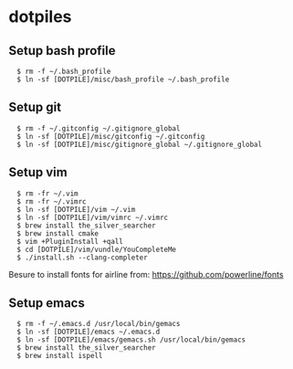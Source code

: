 # dotpiles

## Setup bash profile

```
  $ rm -f ~/.bash_profile
  $ ln -sf [DOTPILE]/misc/bash_profile ~/.bash_profile
```

## Setup git

```
  $ rm -f ~/.gitconfig ~/.gitignore_global
  $ ln -sf [DOTPILE]/misc/gitconfig ~/.gitconfig
  $ ln -sf [DOTPILE]/misc/gitignore_global ~/.gitignore_global
```

## Setup vim

```
  $ rm -fr ~/.vim
  $ rm -fr ~/.vimrc
  $ ln -sf [DOTPILE]/vim ~/.vim
  $ ln -sf [DOTPILE]/vim/vimrc ~/.vimrc
  $ brew install the_silver_searcher
  $ brew install cmake
  $ vim +PluginInstall +qall
  $ cd [DOTPILE]/vim/vundle/YouCompleteMe
  $ ./install.sh --clang-completer
```

Besure to install fonts for airline from: https://github.com/powerline/fonts

## Setup emacs

```
  $ rm -f ~/.emacs.d /usr/local/bin/gemacs
  $ ln -sf [DOTPILE]/emacs ~/.emacs.d
  $ ln -sf [DOTPILE]/emacs/gemacs.sh /usr/local/bin/gemacs
  $ brew install the_silver_searcher
  $ brew install ispell
```

